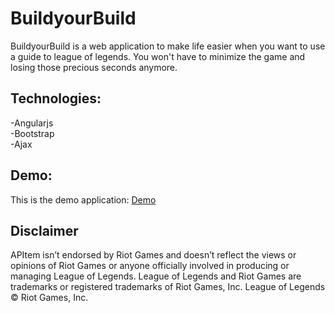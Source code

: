 # BuildyourBuild
BuildyourBuild is a web application to make life easier when you want to use a guide to league of legends. You won't have to  minimize the game and losing those precious seconds anymore.

## Technologies:
 -Angularjs  
 -Bootstrap  
 -Ajax  
 
## Demo:
This is the demo application: <a href="http://buildyourbuild.esy.es/#">Demo</a>

## Disclaimer

APItem isn’t endorsed by Riot Games and doesn’t reflect the views or opinions of Riot Games or anyone officially involved in producing or managing League of Legends. League of Legends and Riot Games are trademarks or registered trademarks of Riot Games, Inc. League of Legends © Riot Games, Inc.

